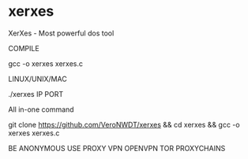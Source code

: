 # xerxes
XerXes - Most powerful dos tool

COMPILE

gcc -o xerxes xerxes.c

LINUX/UNIX/MAC

./xerxes IP PORT

All in-one command

git clone https://github.com/VeroNWDT/xerxes && cd xerxes && gcc -o xerxes xerxes.c

BE ANONYMOUS
USE PROXY VPN OPENVPN TOR PROXYCHAINS
